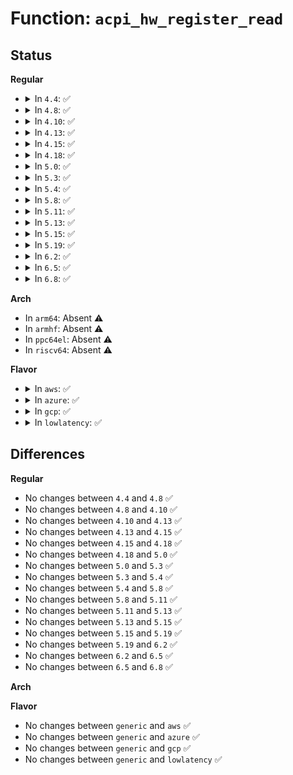 # Function: <code>acpi_hw_register_read</code>

## Status
<b>Regular</b>
<ul>
<li>
<details>
<summary>In <code>4.4</code>: ✅</summary>

```c
acpi_status acpi_hw_register_read(u32 register_id, u32 *return_value);
```

**Collision:** Unique Global

**Inline:** No

**Transformation:** False

**Instances:**

```
In drivers/acpi/acpica/hwregs.c (ffffffff8149ad20)
Location: drivers/acpi/acpica/hwregs.c:367
Inline: False
Direct callers:
  - drivers/acpi/acpica/evevent.c:acpi_ev_fixed_event_detect
  - drivers/acpi/acpica/evevent.c:acpi_ev_fixed_event_detect
  - drivers/acpi/acpica/hwsleep.c:acpi_hw_legacy_sleep
  - drivers/acpi/acpica/hwsleep.c:acpi_hw_legacy_wake_prep
  - drivers/acpi/acpica/hwxface.c:acpi_read_bit_register
  - drivers/acpi/acpica/hwxface.c:acpi_write_bit_register
```
**Symbols:**

```
ffffffff8149ad20-ffffffff8149ae17: acpi_hw_register_read (STB_GLOBAL)
```
</details>
</li>
<li>
<details>
<summary>In <code>4.8</code>: ✅</summary>

```c
acpi_status acpi_hw_register_read(u32 register_id, u32 *return_value);
```

**Collision:** Unique Global

**Inline:** No

**Transformation:** False

**Instances:**

```
In drivers/acpi/acpica/hwregs.c (ffffffff814e9d7a)
Location: drivers/acpi/acpica/hwregs.c:461
Inline: False
Direct callers:
  - drivers/acpi/acpica/evevent.c:acpi_ev_fixed_event_detect
  - drivers/acpi/acpica/evevent.c:acpi_ev_fixed_event_detect
  - drivers/acpi/acpica/hwsleep.c:acpi_hw_legacy_wake_prep
  - drivers/acpi/acpica/hwsleep.c:acpi_hw_legacy_sleep
  - drivers/acpi/acpica/hwxface.c:acpi_write_bit_register
  - drivers/acpi/acpica/hwxface.c:acpi_read_bit_register
```
**Symbols:**

```
ffffffff814e9d7a-ffffffff814e9e71: acpi_hw_register_read (STB_GLOBAL)
```
</details>
</li>
<li>
<details>
<summary>In <code>4.10</code>: ✅</summary>

```c
acpi_status acpi_hw_register_read(u32 register_id, u32 *return_value);
```

**Collision:** Unique Global

**Inline:** No

**Transformation:** False

**Instances:**

```
In drivers/acpi/acpica/hwregs.c (ffffffff8150c602)
Location: drivers/acpi/acpica/hwregs.c:461
Inline: False
Direct callers:
  - drivers/acpi/acpica/evevent.c:acpi_ev_fixed_event_detect
  - drivers/acpi/acpica/evevent.c:acpi_ev_fixed_event_detect
  - drivers/acpi/acpica/hwsleep.c:acpi_hw_legacy_wake_prep
  - drivers/acpi/acpica/hwsleep.c:acpi_hw_legacy_sleep
  - drivers/acpi/acpica/hwxface.c:acpi_write_bit_register
  - drivers/acpi/acpica/hwxface.c:acpi_read_bit_register
```
**Symbols:**

```
ffffffff8150c602-ffffffff8150c6f9: acpi_hw_register_read (STB_GLOBAL)
```
</details>
</li>
<li>
<details>
<summary>In <code>4.13</code>: ✅</summary>

```c
acpi_status acpi_hw_register_read(u32 register_id, u32 *return_value);
```

**Collision:** Unique Global

**Inline:** No

**Transformation:** False

**Instances:**

```
In drivers/acpi/acpica/hwregs.c (ffffffff8151ccd8)
Location: drivers/acpi/acpica/hwregs.c:526
Inline: False
Direct callers:
  - drivers/acpi/acpica/evevent.c:acpi_ev_fixed_event_detect
  - drivers/acpi/acpica/evevent.c:acpi_ev_fixed_event_detect
  - drivers/acpi/acpica/hwsleep.c:acpi_hw_legacy_wake_prep
  - drivers/acpi/acpica/hwsleep.c:acpi_hw_legacy_sleep
  - drivers/acpi/acpica/hwxface.c:acpi_write_bit_register
  - drivers/acpi/acpica/hwxface.c:acpi_read_bit_register
```
**Symbols:**

```
ffffffff8151ccd8-ffffffff8151cdcf: acpi_hw_register_read (STB_GLOBAL)
```
</details>
</li>
<li>
<details>
<summary>In <code>4.15</code>: ✅</summary>

```c
acpi_status acpi_hw_register_read(u32 register_id, u32 *return_value);
```

**Collision:** Unique Global

**Inline:** No

**Transformation:** False

**Instances:**

```
In drivers/acpi/acpica/hwregs.c (ffffffff8156d479)
Location: drivers/acpi/acpica/hwregs.c:524
Inline: False
Direct callers:
  - drivers/acpi/acpica/evevent.c:acpi_ev_fixed_event_detect
  - drivers/acpi/acpica/evevent.c:acpi_ev_fixed_event_detect
  - drivers/acpi/acpica/hwsleep.c:acpi_hw_legacy_wake_prep
  - drivers/acpi/acpica/hwsleep.c:acpi_hw_legacy_sleep
  - drivers/acpi/acpica/hwxface.c:acpi_write_bit_register
  - drivers/acpi/acpica/hwxface.c:acpi_read_bit_register
```
**Symbols:**

```
ffffffff8156d479-ffffffff8156d5ca: acpi_hw_register_read (STB_GLOBAL)
```
</details>
</li>
<li>
<details>
<summary>In <code>4.18</code>: ✅</summary>

```c
acpi_status acpi_hw_register_read(u32 register_id, u32 *return_value);
```

**Collision:** Unique Global

**Inline:** No

**Transformation:** False

**Instances:**

```
In drivers/acpi/acpica/hwregs.c (ffffffff815a40c1)
Location: drivers/acpi/acpica/hwregs.c:488
Inline: False
Direct callers:
  - drivers/acpi/acpica/evevent.c:acpi_ev_fixed_event_detect
  - drivers/acpi/acpica/evevent.c:acpi_ev_fixed_event_detect
  - drivers/acpi/acpica/hwsleep.c:acpi_hw_legacy_wake_prep
  - drivers/acpi/acpica/hwsleep.c:acpi_hw_legacy_sleep
  - drivers/acpi/acpica/hwxface.c:acpi_write_bit_register
  - drivers/acpi/acpica/hwxface.c:acpi_read_bit_register
```
**Symbols:**

```
ffffffff815a40c1-ffffffff815a4218: acpi_hw_register_read (STB_GLOBAL)
```
</details>
</li>
<li>
<details>
<summary>In <code>5.0</code>: ✅</summary>

```c
acpi_status acpi_hw_register_read(u32 register_id, u32 *return_value);
```

**Collision:** Unique Global

**Inline:** No

**Transformation:** False

**Instances:**

```
In drivers/acpi/acpica/hwregs.c (ffffffff815bca59)
Location: drivers/acpi/acpica/hwregs.c:488
Inline: False
Direct callers:
  - drivers/acpi/acpica/evevent.c:acpi_ev_fixed_event_detect
  - drivers/acpi/acpica/evevent.c:acpi_ev_fixed_event_detect
  - drivers/acpi/acpica/hwsleep.c:acpi_hw_legacy_wake_prep
  - drivers/acpi/acpica/hwsleep.c:acpi_hw_legacy_sleep
  - drivers/acpi/acpica/hwxface.c:acpi_write_bit_register
  - drivers/acpi/acpica/hwxface.c:acpi_read_bit_register
```
**Symbols:**

```
ffffffff815bca59-ffffffff815bcbba: acpi_hw_register_read (STB_GLOBAL)
```
</details>
</li>
<li>
<details>
<summary>In <code>5.3</code>: ✅</summary>

```c
acpi_status acpi_hw_register_read(u32 register_id, u32 *return_value);
```

**Collision:** Unique Global

**Inline:** No

**Transformation:** False

**Instances:**

```
In drivers/acpi/acpica/hwregs.c (ffffffff815ee64c)
Location: drivers/acpi/acpica/hwregs.c:488
Inline: False
Direct callers:
  - drivers/acpi/acpica/evevent.c:acpi_ev_fixed_event_detect
  - drivers/acpi/acpica/evevent.c:acpi_ev_fixed_event_detect
  - drivers/acpi/acpica/hwsleep.c:acpi_hw_legacy_wake_prep
  - drivers/acpi/acpica/hwsleep.c:acpi_hw_legacy_sleep
  - drivers/acpi/acpica/hwxface.c:acpi_write_bit_register
  - drivers/acpi/acpica/hwxface.c:acpi_read_bit_register
```
**Symbols:**

```
ffffffff815ee64c-ffffffff815ee7bb: acpi_hw_register_read (STB_GLOBAL)
```
</details>
</li>
<li>
<details>
<summary>In <code>5.4</code>: ✅</summary>

```c
acpi_status acpi_hw_register_read(u32 register_id, u32 *return_value);
```

**Collision:** Unique Global

**Inline:** No

**Transformation:** False

**Instances:**

```
In drivers/acpi/acpica/hwregs.c (ffffffff8160fada)
Location: drivers/acpi/acpica/hwregs.c:488
Inline: False
Direct callers:
  - drivers/acpi/acpica/evevent.c:acpi_any_fixed_event_status_set
  - drivers/acpi/acpica/evevent.c:acpi_any_fixed_event_status_set
  - drivers/acpi/acpica/evevent.c:acpi_ev_fixed_event_detect
  - drivers/acpi/acpica/evevent.c:acpi_ev_fixed_event_detect
  - drivers/acpi/acpica/hwsleep.c:acpi_hw_legacy_wake_prep
  - drivers/acpi/acpica/hwsleep.c:acpi_hw_legacy_sleep
  - drivers/acpi/acpica/hwxface.c:acpi_write_bit_register
  - drivers/acpi/acpica/hwxface.c:acpi_read_bit_register
```
**Symbols:**

```
ffffffff8160fada-ffffffff8160fc49: acpi_hw_register_read (STB_GLOBAL)
```
</details>
</li>
<li>
<details>
<summary>In <code>5.8</code>: ✅</summary>

```c
acpi_status acpi_hw_register_read(u32 register_id, u32 *return_value);
```

**Collision:** Unique Global

**Inline:** No

**Transformation:** False

**Instances:**

```
In drivers/acpi/acpica/hwregs.c (ffffffff816bbec8)
Location: drivers/acpi/acpica/hwregs.c:488
Inline: False
Direct callers:
  - drivers/acpi/acpica/evevent.c:acpi_any_fixed_event_status_set
  - drivers/acpi/acpica/evevent.c:acpi_any_fixed_event_status_set
  - drivers/acpi/acpica/evevent.c:acpi_ev_fixed_event_detect
  - drivers/acpi/acpica/evevent.c:acpi_ev_fixed_event_detect
  - drivers/acpi/acpica/hwsleep.c:acpi_hw_legacy_wake_prep
  - drivers/acpi/acpica/hwsleep.c:acpi_hw_legacy_sleep
  - drivers/acpi/acpica/hwxface.c:acpi_write_bit_register
  - drivers/acpi/acpica/hwxface.c:acpi_read_bit_register
```
**Symbols:**

```
ffffffff816bbec8-ffffffff816bc037: acpi_hw_register_read (STB_GLOBAL)
```
</details>
</li>
<li>
<details>
<summary>In <code>5.11</code>: ✅</summary>

```c
acpi_status acpi_hw_register_read(u32 register_id, u32 *return_value);
```

**Collision:** Unique Global

**Inline:** No

**Transformation:** False

**Instances:**

```
In drivers/acpi/acpica/hwregs.c (ffffffff816d99d6)
Location: drivers/acpi/acpica/hwregs.c:488
Inline: False
Direct callers:
  - drivers/acpi/acpica/evevent.c:acpi_any_fixed_event_status_set
  - drivers/acpi/acpica/evevent.c:acpi_any_fixed_event_status_set
  - drivers/acpi/acpica/evevent.c:acpi_ev_fixed_event_detect
  - drivers/acpi/acpica/evevent.c:acpi_ev_fixed_event_detect
  - drivers/acpi/acpica/hwsleep.c:acpi_hw_legacy_wake_prep
  - drivers/acpi/acpica/hwsleep.c:acpi_hw_legacy_sleep
  - drivers/acpi/acpica/hwxface.c:acpi_write_bit_register
  - drivers/acpi/acpica/hwxface.c:acpi_read_bit_register
```
**Symbols:**

```
ffffffff816d99d6-ffffffff816d9b45: acpi_hw_register_read (STB_GLOBAL)
```
</details>
</li>
<li>
<details>
<summary>In <code>5.13</code>: ✅</summary>

```c
acpi_status acpi_hw_register_read(u32 register_id, u32 *return_value);
```

**Collision:** Unique Global

**Inline:** No

**Transformation:** False

**Instances:**

```
In drivers/acpi/acpica/hwregs.c (ffffffff816bb96c)
Location: drivers/acpi/acpica/hwregs.c:488
Inline: False
Direct callers:
  - drivers/acpi/acpica/evevent.c:acpi_any_fixed_event_status_set
  - drivers/acpi/acpica/evevent.c:acpi_any_fixed_event_status_set
  - drivers/acpi/acpica/evevent.c:acpi_ev_fixed_event_detect
  - drivers/acpi/acpica/evevent.c:acpi_ev_fixed_event_detect
  - drivers/acpi/acpica/hwsleep.c:acpi_hw_legacy_wake_prep
  - drivers/acpi/acpica/hwsleep.c:acpi_hw_legacy_sleep
  - drivers/acpi/acpica/hwxface.c:acpi_write_bit_register
  - drivers/acpi/acpica/hwxface.c:acpi_read_bit_register
```
**Symbols:**

```
ffffffff816bb96c-ffffffff816bbadb: acpi_hw_register_read (STB_GLOBAL)
```
</details>
</li>
<li>
<details>
<summary>In <code>5.15</code>: ✅</summary>

```c
acpi_status acpi_hw_register_read(u32 register_id, u32 *return_value);
```

**Collision:** Unique Global

**Inline:** No

**Transformation:** False

**Instances:**

```
In drivers/acpi/acpica/hwregs.c (ffffffff81732ad2)
Location: drivers/acpi/acpica/hwregs.c:488
Inline: False
Direct callers:
  - drivers/acpi/acpica/evevent.c:acpi_any_fixed_event_status_set
  - drivers/acpi/acpica/evevent.c:acpi_any_fixed_event_status_set
  - drivers/acpi/acpica/evevent.c:acpi_ev_fixed_event_detect
  - drivers/acpi/acpica/evevent.c:acpi_ev_fixed_event_detect
  - drivers/acpi/acpica/hwsleep.c:acpi_hw_legacy_wake_prep
  - drivers/acpi/acpica/hwsleep.c:acpi_hw_legacy_sleep
  - drivers/acpi/acpica/hwxface.c:acpi_write_bit_register
  - drivers/acpi/acpica/hwxface.c:acpi_read_bit_register
```
**Symbols:**

```
ffffffff81732ad2-ffffffff81732c41: acpi_hw_register_read (STB_GLOBAL)
```
</details>
</li>
<li>
<details>
<summary>In <code>5.19</code>: ✅</summary>

```c
acpi_status acpi_hw_register_read(u32 register_id, u32 *return_value);
```

**Collision:** Unique Global

**Inline:** No

**Transformation:** False

**Instances:**

```
In drivers/acpi/acpica/hwregs.c (ffffffff81863951)
Location: drivers/acpi/acpica/hwregs.c:488
Inline: False
Direct callers:
  - drivers/acpi/acpica/evevent.c:acpi_any_fixed_event_status_set
  - drivers/acpi/acpica/evevent.c:acpi_any_fixed_event_status_set
  - drivers/acpi/acpica/evevent.c:acpi_ev_fixed_event_detect
  - drivers/acpi/acpica/evevent.c:acpi_ev_fixed_event_detect
  - drivers/acpi/acpica/hwsleep.c:acpi_hw_legacy_wake_prep
  - drivers/acpi/acpica/hwsleep.c:acpi_hw_legacy_sleep
  - drivers/acpi/acpica/hwxface.c:acpi_write_bit_register
  - drivers/acpi/acpica/hwxface.c:acpi_read_bit_register
```
**Symbols:**

```
ffffffff81863951-ffffffff81863ad3: acpi_hw_register_read (STB_GLOBAL)
```
</details>
</li>
<li>
<details>
<summary>In <code>6.2</code>: ✅</summary>

```c
acpi_status acpi_hw_register_read(u32 register_id, u32 *return_value);
```

**Collision:** Unique Global

**Inline:** No

**Transformation:** False

**Instances:**

```
In drivers/acpi/acpica/hwregs.c (ffffffff819a15b0)
Location: drivers/acpi/acpica/hwregs.c:488
Inline: False
Direct callers:
  - drivers/acpi/acpica/evevent.c:acpi_any_fixed_event_status_set
  - drivers/acpi/acpica/evevent.c:acpi_any_fixed_event_status_set
  - drivers/acpi/acpica/evevent.c:acpi_ev_fixed_event_detect
  - drivers/acpi/acpica/evevent.c:acpi_ev_fixed_event_detect
  - drivers/acpi/acpica/hwsleep.c:acpi_hw_legacy_wake_prep
  - drivers/acpi/acpica/hwsleep.c:acpi_hw_legacy_sleep
  - drivers/acpi/acpica/hwxface.c:acpi_write_bit_register
  - drivers/acpi/acpica/hwxface.c:acpi_read_bit_register
```
**Symbols:**

```
ffffffff819a15b0-ffffffff819a1814: acpi_hw_register_read (STB_GLOBAL)
```
</details>
</li>
<li>
<details>
<summary>In <code>6.5</code>: ✅</summary>

```c
acpi_status acpi_hw_register_read(u32 register_id, u32 *return_value);
```

**Collision:** Unique Global

**Inline:** No

**Transformation:** False

**Instances:**

```
In drivers/acpi/acpica/hwregs.c (ffffffff819e8290)
Location: drivers/acpi/acpica/hwregs.c:488
Inline: False
Direct callers:
  - drivers/acpi/acpica/evevent.c:acpi_any_fixed_event_status_set
  - drivers/acpi/acpica/evevent.c:acpi_any_fixed_event_status_set
  - drivers/acpi/acpica/evevent.c:acpi_ev_fixed_event_detect
  - drivers/acpi/acpica/evevent.c:acpi_ev_fixed_event_detect
  - drivers/acpi/acpica/hwsleep.c:acpi_hw_legacy_wake_prep
  - drivers/acpi/acpica/hwsleep.c:acpi_hw_legacy_sleep
  - drivers/acpi/acpica/hwxface.c:acpi_write_bit_register
  - drivers/acpi/acpica/hwxface.c:acpi_read_bit_register
```
**Symbols:**

```
ffffffff819e8290-ffffffff819e84e9: acpi_hw_register_read (STB_GLOBAL)
```
</details>
</li>
<li>
<details>
<summary>In <code>6.8</code>: ✅</summary>

```c
acpi_status acpi_hw_register_read(u32 register_id, u32 *return_value);
```

**Collision:** Unique Global

**Inline:** No

**Transformation:** False

**Instances:**

```
In drivers/acpi/acpica/hwregs.c (ffffffff81a32fe0)
Location: drivers/acpi/acpica/hwregs.c:488
Inline: False
Direct callers:
  - drivers/acpi/acpica/evevent.c:acpi_any_fixed_event_status_set
  - drivers/acpi/acpica/evevent.c:acpi_any_fixed_event_status_set
  - drivers/acpi/acpica/evevent.c:acpi_ev_fixed_event_detect
  - drivers/acpi/acpica/evevent.c:acpi_ev_fixed_event_detect
  - drivers/acpi/acpica/hwsleep.c:acpi_hw_legacy_wake_prep
  - drivers/acpi/acpica/hwsleep.c:acpi_hw_legacy_sleep
  - drivers/acpi/acpica/hwxface.c:acpi_write_bit_register
  - drivers/acpi/acpica/hwxface.c:acpi_read_bit_register
```
**Symbols:**

```
ffffffff81a32fe0-ffffffff81a33239: acpi_hw_register_read (STB_GLOBAL)
```
</details>
</li>
</ul>
<b>Arch</b>
<ul>
<li>
In <code>arm64</code>: Absent ⚠️
</li>
<li>
In <code>armhf</code>: Absent ⚠️
</li>
<li>
In <code>ppc64el</code>: Absent ⚠️
</li>
<li>
In <code>riscv64</code>: Absent ⚠️
</li>
</ul>
<b>Flavor</b>
<ul>
<li>
<details>
<summary>In <code>aws</code>: ✅</summary>

```c
acpi_status acpi_hw_register_read(u32 register_id, u32 *return_value);
```

**Collision:** Unique Global

**Inline:** No

**Transformation:** False

**Instances:**

```
In drivers/acpi/acpica/hwregs.c (ffffffff815f0f6e)
Location: drivers/acpi/acpica/hwregs.c:488
Inline: False
Direct callers:
  - drivers/acpi/acpica/evevent.c:acpi_any_fixed_event_status_set
  - drivers/acpi/acpica/evevent.c:acpi_any_fixed_event_status_set
  - drivers/acpi/acpica/evevent.c:acpi_ev_fixed_event_detect
  - drivers/acpi/acpica/evevent.c:acpi_ev_fixed_event_detect
  - drivers/acpi/acpica/hwsleep.c:acpi_hw_legacy_wake_prep
  - drivers/acpi/acpica/hwsleep.c:acpi_hw_legacy_sleep
  - drivers/acpi/acpica/hwxface.c:acpi_write_bit_register
  - drivers/acpi/acpica/hwxface.c:acpi_read_bit_register
```
**Symbols:**

```
ffffffff815f0f6e-ffffffff815f1089: acpi_hw_register_read (STB_GLOBAL)
```
</details>
</li>
<li>
<details>
<summary>In <code>azure</code>: ✅</summary>

```c
acpi_status acpi_hw_register_read(u32 register_id, u32 *return_value);
```

**Collision:** Unique Global

**Inline:** No

**Transformation:** False

**Instances:**

```
In drivers/acpi/acpica/hwregs.c (ffffffff815dc540)
Location: drivers/acpi/acpica/hwregs.c:488
Inline: False
Direct callers:
  - drivers/acpi/acpica/evevent.c:acpi_any_fixed_event_status_set
  - drivers/acpi/acpica/evevent.c:acpi_any_fixed_event_status_set
  - drivers/acpi/acpica/evevent.c:acpi_ev_fixed_event_detect
  - drivers/acpi/acpica/evevent.c:acpi_ev_fixed_event_detect
  - drivers/acpi/acpica/hwsleep.c:acpi_hw_legacy_wake_prep
  - drivers/acpi/acpica/hwsleep.c:acpi_hw_legacy_sleep
  - drivers/acpi/acpica/hwxface.c:acpi_write_bit_register
  - drivers/acpi/acpica/hwxface.c:acpi_read_bit_register
```
**Symbols:**

```
ffffffff815dc540-ffffffff815dc65b: acpi_hw_register_read (STB_GLOBAL)
```
</details>
</li>
<li>
<details>
<summary>In <code>gcp</code>: ✅</summary>

```c
acpi_status acpi_hw_register_read(u32 register_id, u32 *return_value);
```

**Collision:** Unique Global

**Inline:** No

**Transformation:** False

**Instances:**

```
In drivers/acpi/acpica/hwregs.c (ffffffff81603dba)
Location: drivers/acpi/acpica/hwregs.c:488
Inline: False
Direct callers:
  - drivers/acpi/acpica/evevent.c:acpi_any_fixed_event_status_set
  - drivers/acpi/acpica/evevent.c:acpi_any_fixed_event_status_set
  - drivers/acpi/acpica/evevent.c:acpi_ev_fixed_event_detect
  - drivers/acpi/acpica/evevent.c:acpi_ev_fixed_event_detect
  - drivers/acpi/acpica/hwsleep.c:acpi_hw_legacy_wake_prep
  - drivers/acpi/acpica/hwsleep.c:acpi_hw_legacy_sleep
  - drivers/acpi/acpica/hwxface.c:acpi_write_bit_register
  - drivers/acpi/acpica/hwxface.c:acpi_read_bit_register
```
**Symbols:**

```
ffffffff81603dba-ffffffff81603f29: acpi_hw_register_read (STB_GLOBAL)
```
</details>
</li>
<li>
<details>
<summary>In <code>lowlatency</code>: ✅</summary>

```c
acpi_status acpi_hw_register_read(u32 register_id, u32 *return_value);
```

**Collision:** Unique Global

**Inline:** No

**Transformation:** False

**Instances:**

```
In drivers/acpi/acpica/hwregs.c (ffffffff8161dc6a)
Location: drivers/acpi/acpica/hwregs.c:488
Inline: False
Direct callers:
  - drivers/acpi/acpica/evevent.c:acpi_any_fixed_event_status_set
  - drivers/acpi/acpica/evevent.c:acpi_any_fixed_event_status_set
  - drivers/acpi/acpica/evevent.c:acpi_ev_fixed_event_detect
  - drivers/acpi/acpica/evevent.c:acpi_ev_fixed_event_detect
  - drivers/acpi/acpica/hwsleep.c:acpi_hw_legacy_wake_prep
  - drivers/acpi/acpica/hwsleep.c:acpi_hw_legacy_sleep
  - drivers/acpi/acpica/hwxface.c:acpi_write_bit_register
  - drivers/acpi/acpica/hwxface.c:acpi_read_bit_register
```
**Symbols:**

```
ffffffff8161dc6a-ffffffff8161ddd9: acpi_hw_register_read (STB_GLOBAL)
```
</details>
</li>
</ul>

## Differences
<b>Regular</b>
<ul>
<li>
No changes between <code>4.4</code> and <code>4.8</code> ✅
</li>
<li>
No changes between <code>4.8</code> and <code>4.10</code> ✅
</li>
<li>
No changes between <code>4.10</code> and <code>4.13</code> ✅
</li>
<li>
No changes between <code>4.13</code> and <code>4.15</code> ✅
</li>
<li>
No changes between <code>4.15</code> and <code>4.18</code> ✅
</li>
<li>
No changes between <code>4.18</code> and <code>5.0</code> ✅
</li>
<li>
No changes between <code>5.0</code> and <code>5.3</code> ✅
</li>
<li>
No changes between <code>5.3</code> and <code>5.4</code> ✅
</li>
<li>
No changes between <code>5.4</code> and <code>5.8</code> ✅
</li>
<li>
No changes between <code>5.8</code> and <code>5.11</code> ✅
</li>
<li>
No changes between <code>5.11</code> and <code>5.13</code> ✅
</li>
<li>
No changes between <code>5.13</code> and <code>5.15</code> ✅
</li>
<li>
No changes between <code>5.15</code> and <code>5.19</code> ✅
</li>
<li>
No changes between <code>5.19</code> and <code>6.2</code> ✅
</li>
<li>
No changes between <code>6.2</code> and <code>6.5</code> ✅
</li>
<li>
No changes between <code>6.5</code> and <code>6.8</code> ✅
</li>
</ul>
<b>Arch</b>
<ul>
</ul>
<b>Flavor</b>
<ul>
<li>
No changes between <code>generic</code> and <code>aws</code> ✅
</li>
<li>
No changes between <code>generic</code> and <code>azure</code> ✅
</li>
<li>
No changes between <code>generic</code> and <code>gcp</code> ✅
</li>
<li>
No changes between <code>generic</code> and <code>lowlatency</code> ✅
</li>
</ul>
